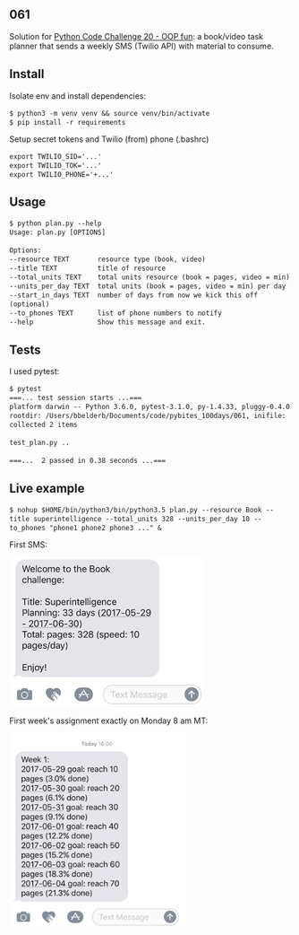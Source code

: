 ## 061

Solution for [Python Code Challenge 20 - OOP fun](http://pybit.es/codechallenge20_review.html): a book/video task planner that sends a weekly SMS (Twilio API) with material to consume.

## Install

Isolate env and install dependencies:

	$ python3 -m venv venv && source venv/bin/activate
	$ pip install -r requirements

Setup secret tokens and Twilio (from) phone (.bashrc)

	export TWILIO_SID='...'
	export TWILIO_TOK='...'
	export TWILIO_PHONE='+...'

## Usage

	$ python plan.py --help
	Usage: plan.py [OPTIONS]

	Options:
	--resource TEXT       resource type (book, video)
	--title TEXT          title of resource
	--total_units TEXT    total units resource (book = pages, video = min)
	--units_per_day TEXT  total units (book = pages, video = min) per day
	--start_in_days TEXT  number of days from now we kick this off (optional)
	--to_phones TEXT      list of phone numbers to notify
	--help                Show this message and exit.

## Tests

I used pytest:

	$ pytest
	===... test session starts ...===
	platform darwin -- Python 3.6.0, pytest-3.1.0, py-1.4.33, pluggy-0.4.0
	rootdir: /Users/bbelderb/Documents/code/pybites_100days/061, inifile:
	collected 2 items

	test_plan.py ..

	===...  2 passed in 0.38 seconds ...===

## Live example

	$ nohup $HOME/bin/python3/bin/python3.5 plan.py --resource Book --title superintelligence --total_units 328 --units_per_day 10 --to_phones "phone1 phone2 phone3 ..." &

First SMS:

![welcome](welcome.png)

First week's assignment exactly on Monday 8 am MT:

![week1](week1.png)
